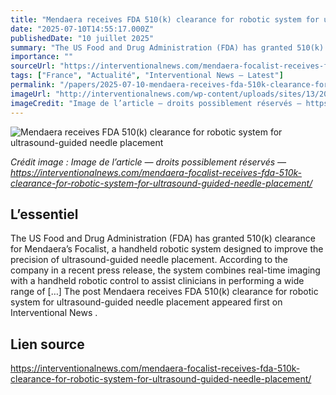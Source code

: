 ```yaml
---
title: "Mendaera receives FDA 510(k) clearance for robotic system for ultrasound-guided needle placement"
date: "2025-07-10T14:55:17.000Z"
publishedDate: "10 juillet 2025"
summary: "The US Food and Drug Administration (FDA) has granted 510(k) clearance for Mendaera’s Focalist, a handheld robotic system designed to improve the precision of ultrasound-guided needle placement. According to the company in a recent press release, the system combines real-time imaging with a handheld robotic control to assist clinicians in performing a wide range of [&#8230;] The post Mendaera receives FDA 510(k) clearance for robotic system for ultrasound-guided needle placement appeared first on Interventional News ."
importance: ""
sourceUrl: "https://interventionalnews.com/mendaera-focalist-receives-fda-510k-clearance-for-robotic-system-for-ultrasound-guided-needle-placement/"
tags: ["France", "Actualité", "Interventional News — Latest"]
permalink: "/papers/2025-07-10-mendaera-receives-fda-510k-clearance-for-robotic-system-for-ultrasound-guided-needle-placement"
imageUrl: "http://interventionalnews.com/wp-content/uploads/sites/13/2025/07/685ee31bf1eca47f5718fea9_Thumbnail_5.png"
imageCredit: "Image de l’article — droits possiblement réservés — https://interventionalnews.com/mendaera-focalist-receives-fda-510k-clearance-for-robotic-system-for-ultrasound-guided-needle-placement/"
---
```


![Mendaera receives FDA 510(k) clearance for robotic system for ultrasound-guided needle placement](http://interventionalnews.com/wp-content/uploads/sites/13/2025/07/685ee31bf1eca47f5718fea9_Thumbnail_5.png)

*Crédit image : Image de l’article — droits possiblement réservés — https://interventionalnews.com/mendaera-focalist-receives-fda-510k-clearance-for-robotic-system-for-ultrasound-guided-needle-placement/*

## L’essentiel

The US Food and Drug Administration (FDA) has granted 510(k) clearance for Mendaera’s Focalist, a handheld robotic system designed to improve the precision of ultrasound-guided needle placement. According to the company in a recent press release, the system combines real-time imaging with a handheld robotic control to assist clinicians in performing a wide range of [&#8230;] The post Mendaera receives FDA 510(k) clearance for robotic system for ultrasound-guided needle placement appeared first on Interventional News .

## Lien source

https://interventionalnews.com/mendaera-focalist-receives-fda-510k-clearance-for-robotic-system-for-ultrasound-guided-needle-placement/
